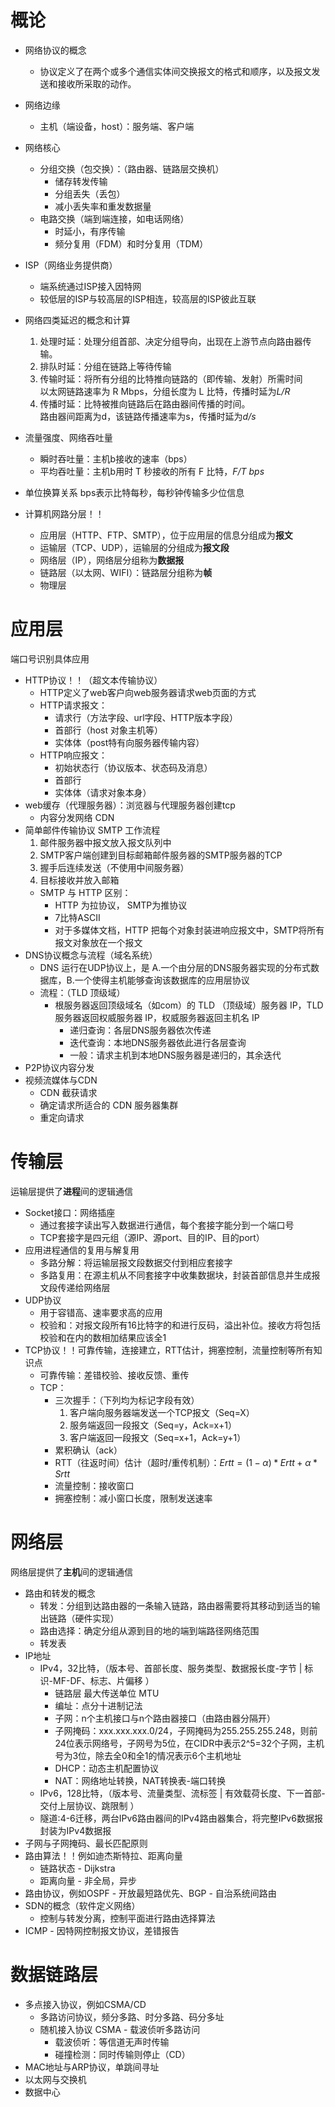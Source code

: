 # 概论
- 网络协议的概念
  - 协议定义了在两个或多个通信实体间交换报文的格式和顺序，以及报文发送和接收所采取的动作。
- 网络边缘
  - 主机（端设备，host）：服务端、客户端
- 网络核心
  - 分组交换（包交换）：（路由器、链路层交换机）
    - 储存转发传输
    - 分组丢失（丢包）
    - 减小丢失率和重发数据量
  - 电路交换（端到端连接，如电话网络）
    - 时延小，有序传输
    - 频分复用（FDM）和时分复用（TDM）
- ISP（网络业务提供商）
  - 端系统通过ISP接入因特网
  - 较低层的ISP与较高层的ISP相连，较高层的ISP彼此互联
- 网络四类延迟的概念和计算
  1. 处理时延：处理分组首部、决定分组导向，出现在上游节点向路由器传输。
  2. 排队时延：分组在链路上等待传输
  3. 传输时延：将所有分组的比特推向链路的（即传输、发射）所需时间\
    以太网链路速率为 R Mbps，分组长度为 L 比特，传播时延为*L/R*
  4. 传播时延：比特被推向链路后在路由器间传播的时间。\
    路由器间距离为d，该链路传播速率为s，传播时延为*d/s*
- 流量强度、网络吞吐量
  - 瞬时吞吐量：主机b接收的速率（bps）
  - 平均吞吐量：主机b用时 T 秒接收的所有 F 比特，*F/T bps*
- 单位换算关系
bps表示比特每秒，每秒钟传输多少位信息

- 计算机网路分层！！
  - 应用层（HTTP、FTP、SMTP），位于应用层的信息分组成为**报文**
  - 运输层（TCP、UDP），运输层的分组成为**报文段**
  - 网络层（IP），网络层分组称为**数据报**
  - 链路层（以太网、WIFI）：链路层分组称为**帧**
  - 物理层

# 应用层
端口号识别具体应用
- HTTP协议！！（超文本传输协议）
  - HTTP定义了web客户向web服务器请求web页面的方式
  - HTTP请求报文：
    - 请求行（方法字段、url字段、HTTP版本字段）
    - 首部行（host 对象主机等）
    - 实体体（post特有向服务器传输内容）
  - HTTP响应报文：
    - 初始状态行（协议版本、状态码及消息）
    - 首部行
    - 实体体（请求对象本身）
- web缓存（代理服务器）：浏览器与代理服务器创建tcp
  - 内容分发网络 CDN
- 简单邮件传输协议 SMTP 工作流程
  1. 邮件服务器中报文放入报文队列中
  2. SMTP客户端创建到目标邮箱邮件服务器的SMTP服务器的TCP
  3. 握手后连续发送（不使用中间服务器）
  4. 目标接收并放入邮箱
  - SMTP 与 HTTP 区别：
    - HTTP 为拉协议， SMTP为推协议
    - 7比特ASCⅡ
    - 对于多媒体文档，HTTP 把每个对象封装进响应报文中，SMTP将所有报文对象放在一个报文
- DNS协议概念与流程（域名系统）
  - DNS 运行在UDP协议上，是 A.一个由分层的DNS服务器实现的分布式数据库，B.一个使得主机能够查询该数据库的应用层协议
  - 流程：（TLD 顶级域）
    - 根服务器返回顶级域名（如com）的 TLD （顶级域）服务器 IP，TLD 服务器返回权威服务器 IP，权威服务器返回主机名 IP
      - 递归查询：各层DNS服务器依次传递
      - 迭代查询：本地DNS服务器依此进行各层查询  
      - 一般：请求主机到本地DNS服务器是递归的，其余迭代
- P2P协议内容分发
- 视频流媒体与CDN
  - CDN 截获请求
  - 确定请求所适合的 CDN 服务器集群
  - 重定向请求

# 传输层
运输层提供了**进程**间的逻辑通信
- Socket接口：网络插座
  - 通过套接字读出写入数据进行通信，每个套接字能分到一个端口号
  - TCP套接字是四元组（源IP、源port、目的IP、目的port）
- 应用进程通信的复用与解复用
  - 多路分解：将运输层报文段数据交付到相应套接字
  - 多路复用：在源主机从不同套接字中收集数据块，封装首部信息并生成报文段传递给网络层
- UDP协议
  - 用于容错高、速率要求高的应用
  - 校验和：对报文段所有16比特字的和进行反码，溢出补位。接收方将包括校验和在内的数相加结果应该全1
- TCP协议！！可靠传输，连接建立，RTT估计，拥塞控制，流量控制等所有知识点
  - 可靠传输：差错校验、接收反馈、重传
  - TCP：
    - 三次握手：（下列均为标记字段有效）
      1. 客户端向服务器端发送一个TCP报文（Seq=X）
      2. 服务端返回一段报文（Seq=y，Ack=x+1）
      3. 客户端返回一段报文（Seq=x+1，Ack=y+1）
    - 累积确认（ack）
    - RTT（往返时间）估计（超时/重传机制）：$Ertt = (1 - \alpha) * Ertt + \alpha * Srtt$
    - 流量控制：接收窗口
    - 拥塞控制：减小窗口长度，限制发送速率

# 网络层
网络层提供了**主机**间的逻辑通信
- 路由和转发的概念
  - 转发：分组到达路由器的一条输入链路，路由器需要将其移动到适当的输出链路（硬件实现）
  - 路由选择：确定分组从源到目的地的端到端路径网络范围
  - 转发表
- IP地址
  - IPv4，32比特，（版本号、首部长度、服务类型、数据报长度-字节 | 标识-MF-DF、标志、片偏移 ）
    - 链路层 最大传送单位 MTU
    - 编址：点分十进制记法
    - 子网：n个主机接口与n个路由器接口（由路由器分隔开）
    - 子网掩码：xxx.xxx.xxx.0/24，子网掩码为255.255.255.248，则前24位表示网络号，子网号为5位，在CIDR中表示2^5=32个子网，主机号为3位，除去全0和全1的情况表示6个主机地址
    - DHCP：动态主机配置协议
    - NAT：网络地址转换，NAT转换表-端口转换
  - IPv6，128比特，（版本号、流量类型、流标签 | 有效载荷长度、下一首部-交付上层协议、跳限制 ）
  - 隧道:4-6迁移，两台IPv6路由器间的IPv4路由器集合，将完整IPv6数据报封装为IPv4数据报
- 子网与子网掩码、最长匹配原则
- 路由算法！！例如迪杰斯特拉、距离向量
  - 链路状态 - Dijkstra
  - 距离向量 - 非全局，异步
- 路由协议，例如OSPF - 开放最短路优先、BGP - 自治系统间路由
- SDN的概念（软件定义网络）
  - 控制与转发分离，控制平面进行路由选择算法
- ICMP - 因特网控制报文协议，差错报告

# 数据链路层
- 多点接入协议，例如CSMA/CD
  - 多路访问协议，频分多路、时分多路、码分多址
  - 随机接入协议 CSMA - 载波侦听多路访问
    - 载波侦听：等信道无声时传输
    - 碰撞检测：同时传输则停止（CD）
- MAC地址与ARP协议，单跳间寻址
- 以太网与交换机
- 数据中心


